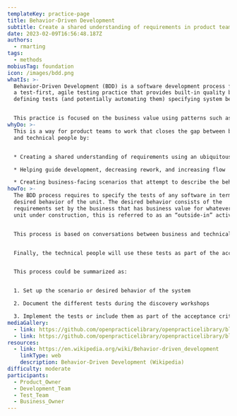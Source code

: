 ```yaml
---
templateKey: practice-page
title: Behavior-Driven Development
subtitle: Create a shared understanding of requirements in product teams
date: 2023-02-09T16:56:48.187Z
authors:
  - rmarting
tags:
  - methods
mobiusTag: foundation
icon: /images/bdd.png
whatIs: >-
  Behavior-Driven Development (BDD) is a software development process focused on
  a test-first, agile testing practice that provides built-in quality by
  defining tests (and potentially automating them) specifying system behavior.


  This practice is focused on the business value using patterns such as *Given/When/Then* to capture the behavior of the system from a conversation between business and technical people.
whyDo: >-
  This is a way for product teams to work that closes the gap between business
  and technical people by:


  * Creating a shared understanding of requirements using an ubiquitous language

  * Helping guide development, decreasing rework, and increasing flow

  * Creating business-facing scenarios that attempt to describe the behavior of a story, feature, or capability from a user’s perspective
howTo: >-
  The BDD process requires to specify the tests of any software in terms of the
  desired behavior of the unit. The desired behavior consists of the
  requirements set by the business that has business value for whatever software
  unit under construction, this is referred to as an “outside-in” activity.


  This process is based on conversations between business and technical people, sometimes identified as discovery workshops. Example Mapping, one of the examples of discovery workshops, is based on the idea that multiple examples of specific cases convey information better than a single bad abstraction of a concept.


  Finally, the technical people will use these tests as part of the acceptance criteria of the building activities, or could automate them to guide the development life cycle.


  This process could be summarized as:


  1. Set up the scenario or desired behavior of the system

  2. Document the different tests during the discovery workshops

  3. Implement the tests or include them as part of the acceptance criteria of the development life cycle
mediaGallery:
  - link: https://github.com/openpracticelibrary/openpracticelibrary/blob/main/static/images/bdd.png?raw=true
  - link: https://github.com/openpracticelibrary/openpracticelibrary/blob/main/static/images/example-mapping.jpg?raw=true
resources:
  - link: https://en.wikipedia.org/wiki/Behavior-driven_development
    linkType: web
    description: Behavior-Driven Development (Wikipedia)
difficulty: moderate
participants:
  - Product_Owner
  - Development_Team
  - Test_Team
  - Business_Owner
---
```

